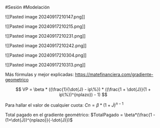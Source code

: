 #Sesión #Modelación 

![[Pasted image 20240917210147.png]]

![[Pasted image 20240917210215.png]]

![[Pasted image 20240917210231.png]]

![[Pasted image 20240917210242.png]]

![[Pasted image 20240917210304.png]]

![[Pasted image 20240917210313.png]]

Más fórmulas y mejor explicadas: https://matefinanciera.com/gradiente-geometrico

$$
VP = \beta * ((\frac{1}{\dot{J} - ip\%}) * ((\frac{1 + \dot{J}}{1 + ip\%})^{nplazo}) - 1)
$$

Para hallar el valor de cualquier cuota:
$Cn = \beta*(1+\dot{J})^{n - 1}$

Total pagado en el gradiente geométrico:
$TotalPagado = \beta*(\frac{1 - (1+\dot{J})^{nplazo}}{-\dot{J}})$

